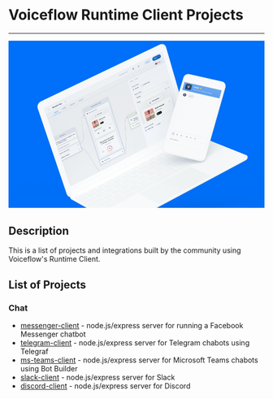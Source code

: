 # Voiceflow Runtime Client Projects

---
![image](/img/landing.png)

## Description

This is a list of projects and integrations built by the community using Voiceflow's Runtime Client.



## List of Projects

### Chat
* [messenger-client](https://github.com/voiceflow/messenger-client) - node.js/express server for running a Facebook Messenger chatbot
* [telegram-client](https://github.com/xavidop/telegram-voiceflow-bot) - node.js/express server for Telegram chabots using Telegraf
* [ms-teams-client](https://github.com/xavidop/ms-teams-voiceflow-bot) - node.js/express server for Microsoft Teams chabots using Bot Builder
* [slack-client](https://github.com/DecathectZero/voiceflow-slack) - node.js/express server for Slack
* [discord-client](https://github.com/jgoping/discord-voiceflow-bot) - node.js/express server for Discord